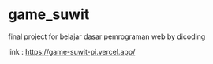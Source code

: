 # game_suwit
final project for belajar dasar pemrograman web by dicoding

link  : https://game-suwit-pi.vercel.app/
